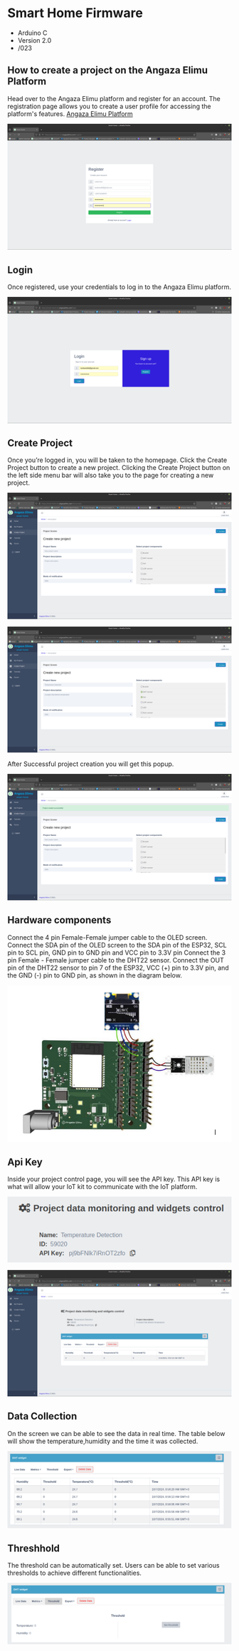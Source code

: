 
# Smart Home Firmware

  - Arduino C
  - Version 2.0
  - /023

## How to create a project on the Angaza Elimu Platform
Head over to the Angaza Elimu platform and register for an account. The registration page allows you to create a user profile for accessing the platform's features. [Angaza Elimu Platform](https://smart-home-iot.angazaelimu.com/)

![image alt](https://github.com/ellie-ochieno/AE-Firmware/blob/c32de850a9d1b5c0fb2c7ad2f03270d0d181f3fa/Images/Signup.png)


## Login 
Once registered, use your credentials to log in to the Angaza Elimu platform.

![image alt](https://github.com/ellie-ochieno/AE-Firmware/blob/c32de850a9d1b5c0fb2c7ad2f03270d0d181f3fa/Images/login.png)

## Create Project

Once you’re logged in, you will be taken to the homepage. Click the Create Project button to create a new project. Clicking the Create Project button on the left side menu bar will also take you to the page for creating a new project. 

![image alt](https://github.com/ellie-ochieno/AE-Firmware/blob/c32de850a9d1b5c0fb2c7ad2f03270d0d181f3fa/Images/Create%20project.png)

![image alt](https://github.com/ellie-ochieno/AE-Firmware/blob/c32de850a9d1b5c0fb2c7ad2f03270d0d181f3fa/Images/temp_project.png)

After Successful project creation you will get this popup.

![image alt](https://github.com/ellie-ochieno/AE-Firmware/blob/1dd7b8d7e0a040d8338a19ee5dae03cc6f9f2b2b/Images/Successful%20project%20creation.png)

## Hardware components

Connect the 4 pin Female-Female jumper cable to the OLED screen. 
Connect the SDA pin of the OLED screen to the SDA pin of the ESP32, SCL pin to SCL pin, GND pin to GND pin and VCC pin  to 3.3V pin
Connect the 3 pin Female - Female jumper cable to the DHT22 sensor. 
Connect the OUT pin of the DHT22 sensor to pin 7 of the ESP32, VCC (+) pin to 3.3V pin, and the GND (-) pin to GND pin, as shown in the diagram below.

![image alt](https://github.com/ellie-ochieno/AE-Firmware/blob/1dd7b8d7e0a040d8338a19ee5dae03cc6f9f2b2b/Images/DHT_components.png)

## Api Key
Inside your project control page, you will see the API key. This API key is what will allow your IoT kit to communicate with the IoT platform. 

![image alt](https://github.com/ellie-ochieno/AE-Firmware/blob/1dd7b8d7e0a040d8338a19ee5dae03cc6f9f2b2b/Images/apikey.png)

![image alt](https://github.com/ellie-ochieno/AE-Firmware/blob/1dd7b8d7e0a040d8338a19ee5dae03cc6f9f2b2b/Images/data-1.png)

## Data Collection
On the screen we can be able to see the data in real time. The table below will show the temperature,humidity and the time it was collected.

![image alt](https://github.com/ellie-ochieno/AE-Firmware/blob/aad044f2a2269e7618c54b3a0069805f034542a1/Images/data_numbers.png)

## Threshhold
The threshold can be automatically set. Users can be able to set various thresholds to achieve different functionalities.

![image alt](https://github.com/ellie-ochieno/AE-Firmware/blob/1dd7b8d7e0a040d8338a19ee5dae03cc6f9f2b2b/Images/set-threshold.png)

